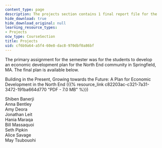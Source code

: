 ```yaml
---
content_type: page
description: The projects section contains 1 final report file for the course.
hide_download: true
hide_download_original: null
learning_resource_types:
- Projects
ocw_type: CourseSection
title: Projects
uid: cf6b9a64-a5f4-60e8-dac8-970dbf0a86bf
---
```


The primary assignment for the semester was for the students to develop an economic development plan for the North End community in Springfield, MA. The final plan is available below.

Building in the Present, Growing towards the Future: A Plan for Economic Development in the North End ({{% resource_link c82203ac-c321-7a31-3472-191ba664d770 "PDF - 7.0 MB" %}})

Shiben Banerji  
Anna Bentley  
Amy Deora  
Jonathan Leit  
Hania Maraqa  
Bill Massaquoi  
Seth Pipkin  
Alice Savage  
May Tsubouohi